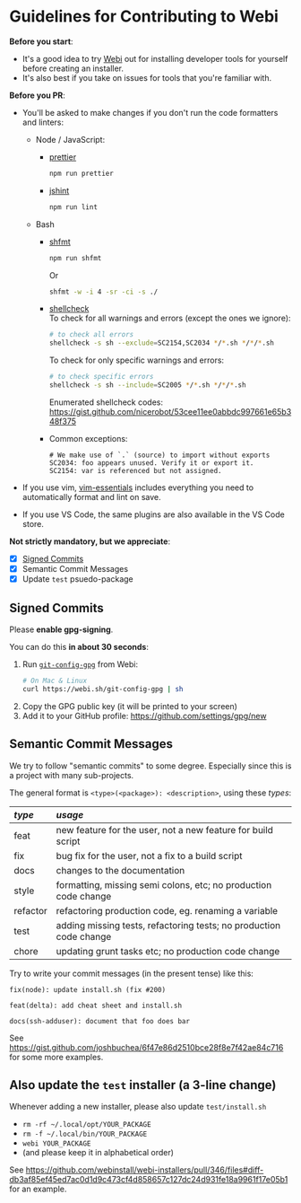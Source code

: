 # Guidelines for Contributing to Webi

**Before you start**:

- It's a good idea to try [Webi](https://webinstall.dev/) out for installing
  developer tools for yourself before creating an installer.
- It's also best if you take on issues for tools that you're familiar with.

**Before you PR**:

- You'll be asked to make changes if you don't run the code formatters and
  linters:

  - Node / JavaScript:
    - [prettier](https://webinstall.dev/prettier)
      ```sh
      npm run prettier
      ```
    - [jshint](https://webinstall.dev/jshint)
      ```sh
      npm run lint
      ```
  - Bash

    - [shfmt](https://webinstall.dev/shfmt)
      ```sh
      npm run shfmt
      ```
      Or
      ```bash
      shfmt -w -i 4 -sr -ci -s ./
      ```
    - [shellcheck](https://webinstall.dev/shellcheck) \
      To check for all warnings and errors (except the ones we ignore):
      ```bash
      # to check all errors
      shellcheck -s sh --exclude=SC2154,SC2034 */*.sh */*/*.sh
      ```
      To check for only specific warnings and errors:
      ```bash
      # to check specific errors
      shellcheck -s sh --include=SC2005 */*.sh */*/*.sh
      ```
      Enumerated shellcheck codes:
      <https://gist.github.com/nicerobot/53cee11ee0abbdc997661e65b348f375>
    - Common exceptions:

      ```text
      # We make use of `.` (source) to import without exports
      SC2034: foo appears unused. Verify it or export it.
      SC2154: var is referenced but not assigned.
      ```

- If you use vim, [vim-essentials](https://webinstall.dev/vim-essentials)
  includes everything you need to automatically format and lint on save.
- If you use VS Code, the same plugins are also available in the VS Code store.

**Not strictly mandatory, but we appreciate**:

- [x] [Signed Commits](/git-config-gpg)
- [x] Semantic Commit Messages
- [x] Update `test` psuedo-package

## Signed Commits

Please **enable gpg-signing**.

You can do this **in about 30 seconds**:

1. Run [`git-config-gpg`](https://webinstall.dev/git-config-gpg) from Webi:
   ```sh
   # On Mac & Linux
   curl https://webi.sh/git-config-gpg | sh
   ```
2. Copy the GPG public key (it will be printed to your screen)
3. Add it to your GitHub profile: <https://github.com/settings/gpg/new>

## Semantic Commit Messages

We try to follow "semantic commits" to some degree. Especially since this is a
project with many sub-projects.

The general format is `<type>(<package>): <description>`, using these _types_:

| _type_   | _usage_                                                            |
| :------- | :----------------------------------------------------------------- |
| feat     | new feature for the user, not a new feature for build script       |
| fix      | bug fix for the user, not a fix to a build script                  |
| docs     | changes to the documentation                                       |
| style    | formatting, missing semi colons, etc; no production code change    |
| refactor | refactoring production code, eg. renaming a variable               |
| test     | adding missing tests, refactoring tests; no production code change |
| chore    | updating grunt tasks etc; no production code change                |

Try to write your commit messages (in the present tense) like this:

```text
fix(node): update install.sh (fix #200)
```

```text
feat(delta): add cheat sheet and install.sh
```

```text
docs(ssh-adduser): document that foo does bar
```

See <https://gist.github.com/joshbuchea/6f47e86d2510bce28f8e7f42ae84c716> for
some more examples.

## Also update the `test` installer (a 3-line change)

Whenever adding a new installer, please also update `test/install.sh`

- `rm -rf ~/.local/opt/YOUR_PACKAGE`
- `rm -f ~/.local/bin/YOUR_PACKAGE`
- `webi YOUR_PACKAGE`
- (and please keep it in alphabetical order)

See
<https://github.com/webinstall/webi-installers/pull/346/files#diff-db3af85ef45ed7ac0d1d9c473cf4d858657c127dc24d931fe18a9961f17e05b1>
for an example.
